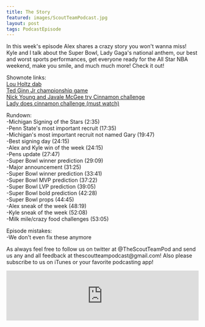 ```yaml
---
title: The Story
featured: images/ScoutTeamPodcast.jpg
layout: post
tags: PodcastEpisode
---
```


<p>In this week's episode Alex shares a crazy story you won't wanna miss! Kyle and I talk about the Super Bowl, Lady Gaga's national anthem, our best and worst sports performances, get everyone ready for the All Star NBA weekend, make you smile, and much much more! Check it out!</p>
<p>Shownote links:
<br><a target="_blank" href="https://sports.yahoo.com/video/jim-harbaugh-lou-holtz-dab-201108212.html">Lou Holtz dab</a>
<br><a target="_blank" href="https://www.youtube.com/watch?v=eto0QX2d5oU">Ted Ginn Jr championship game</a>
<br><a target="_blank" href="https://www.youtube.com/watch?v=GAVgmlmsTAI">Nick Young and Javale McGee try Cinnamon challenge</a>
<br><a target="_blank" href="https://www.youtube.com/watch?v=Cyk7utV_D2I">Lady does cinnamon challenge (must watch)</a></p>
<p>Rundown:
<br>-Michigan Signing of the Stars (2:35)
<br>-Penn State's most important recruit (17:35)
<br>-Michigan's most important recruit not named Gary (19:47)
<br>-Best signing day (24:15)
<br>-Alex and Kyle win of the week (24:15)
<br>-Pens update (27:47)
<br>-Super Bowl winner prediction (29:09)
<br>-Major announcement (31:25)
<br>-Super Bowl winner prediction (33:41)
<br>-Super Bowl MVP prediction (37:22)
<br>-Super Bowl LVP prediction (39:05)
<br>-Super Bowl bold prediction (42:28)
<br>-Super Bowl props (44:45)
<br>-Alex sneak of the week (48:19)
<br>-Kyle sneak of the week (52:08)
<br>-Milk mile/crazy food challenges (53:05)</p>
<p>Episode mistakes: 
<br>-We don't even fix these anymore</p>
<p>As always feel free to follow us on twitter at @TheScoutTeamPod and send us any and all feedback at thescoutteampodcast@gmail.com! Also please subscribe to us on iTunes or your favorite podcasting app!</p>
<iframe src="https://www.spreaker.com/embed/player/standard?episode_id=7771152&autoplay=false" style="width: 100%; height: 131px;" frameborder="0" scrolling="no"></iframe>
<br>